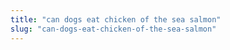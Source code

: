 ```yaml
---
title: "can dogs eat chicken of the sea salmon"
slug: "can-dogs-eat-chicken-of-the-sea-salmon"
---
```


